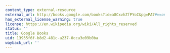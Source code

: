 ```yaml
---
content_type: external-resource
external_url: http://books.google.com/books?id=a8CxvhZfPYoC&pg=PA7#v=onepage
has_external_license_warning: true
license: https://en.wikipedia.org/wiki/All_rights_reserved
status: ''
title: Google Books
uid: 13935f6f-b8d2-481c-a237-0cca3e09b0ba
wayback_url: ''
---
```

